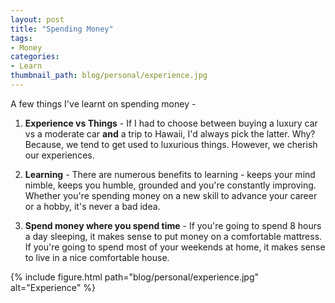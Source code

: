 ```yaml
---
layout: post
title: "Spending Money"
tags:
- Money
categories:
- Learn
thumbnail_path: blog/personal/experience.jpg
---
```


A few things I've learnt on spending money - 

1. **Experience vs Things** - If I had to choose between buying a luxury car vs a moderate car **and** a trip to Hawaii, I'd always pick the latter. Why? Because, we tend to get used to luxurious things. However, we cherish our experiences.

2. **Learning** - There are numerous benefits to learning - keeps your mind nimble, keeps you humble, grounded and you're constantly improving. Whether you're spending money on a new skill to advance your career or a hobby, it's never a bad idea.

3. **Spend money where you spend time** - If you're going to spend 8 hours a day sleeping, it makes sense to put money on a comfortable mattress. If you're going to spend most of your weekends at home, it makes sense to live in a nice comfortable house.

{% include figure.html path="blog/personal/experience.jpg" alt="Experience" %}